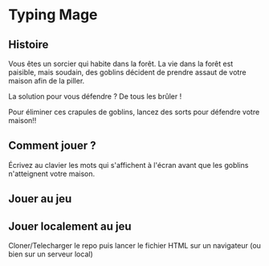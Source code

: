 # Typing Mage

## Histoire
Vous êtes un sorcier qui habite dans la forêt. La vie dans la forêt est paisible, mais soudain, des goblins décident de prendre assaut de votre maison afin de la piller.

La solution pour vous défendre ? De tous les brûler !

Pour éliminer ces crapules de goblins, lancez des sorts pour défendre votre maison!!

## Comment jouer ?
Écrivez au clavier les mots qui s'affichent à l'écran avant que les goblins n'atteignent votre maison.

## Jouer au jeu


## Jouer localement au jeu

Cloner/Telecharger le repo puis lancer le fichier HTML sur un navigateur (ou bien sur un serveur local)
